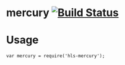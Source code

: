  # mercury [![Build Status](https://travis-ci.org/quilljs/delta.svg?branch=master)](http://travis-ci.org/quilljs/delta)
# Usage
```
var mercury = require('hls-mercury');
```
